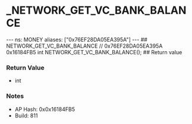 # _NETWORK_GET_VC_BANK_BALANCE

--- ns: MONEY aliases: ["0x76EF28DA05EA395A"] --- ## NETWORK_GET_VC_BANK_BALANCE  // 0x76EF28DA05EA395A 0x16184FB5 int NETWORK_GET_VC_BANK_BALANCE();  ## Return value

### Return Value
* int

### Notes
* AP Hash: 0x0x16184FB5
* Build: 811

